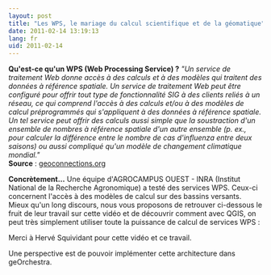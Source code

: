 ```yaml
---
layout: post
title: "Les WPS, le mariage du calcul scientifique et de la géomatique"
date: 2011-02-14 13:19:13
lang: fr
uid: 2011-02-14
---
```


<p><strong>Qu'est-ce qu'un WPS (Web Processing Service) ?</strong> <em>&quot;Un
service de traitement Web donne accès à des calculs et à des modèles qui
traitent des données à référence spatiale. Un service de traitement Web peut
être configuré pour offrir tout type de fonctionnalité SIG à des clients reliés
à un réseau, ce qui comprend l'accès à des calculs et/ou à des modèles de
calcul préprogrammés qui s'appliquent à des données à référence spatiale.
Un tel service peut offrir des calculs aussi simple que la soustraction d'un
ensemble de nombres à référence spatiale d'un autre ensemble (p. ex., pour
calculer la différence entre le nombre de cas d'influenza entre deux saisons)
ou aussi compliqué qu'un modèle de changement climatique mondial.&quot;</em>
<br />
<strong>Source</strong> : <a href="http://www.geoconnections.org/fr/communities/developers/standards/web_processing_service" hreflang="fr">geoconnections.org</a>

<!--more-->

<strong>Concrètement...</strong> Une équipe d'AGROCAMPUS OUEST - INRA
(Institut National de la Recherche Agronomique) a testé des services WPS.
Ceux-ci concernent l'accès à des modèles de calcul sur des bassins versants.
Mieux qu'un long discours, nous vous proposons de retrouver ci-dessous le fruit
de leur travail sur cette vidéo et de découvrir comment avec QGIS, on peut très
simplement utiliser toute la puissance de calcul de services WPS :</p>
<object type="application/x-shockwave-flash" style="width:480px; height:390px;" data="http://www.youtube.com/v/3kKD1610gng"><param name="movie" value="http://www.youtube.com/v/3kKD1610gng" /></object>

<p>Merci à Hervé Squividant pour cette vidéo et ce travail.</p>
<p>Une perspective est de pouvoir implémenter cette architecture dans geOrchestra.</p>
